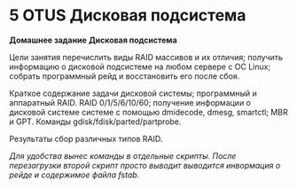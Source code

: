 # 5 OTUS Дисковая подсистема 
**Домашнее задание**
**Дисковая подсистема** 

Цели занятия
перечислить виды RAID массивов и их отличия;
получить информацию о дисковой подсистеме на любом сервере с ОС Linux;
собрать программный рейд и восстановить его после сбоя.

Краткое содержание
задачи дисковой системы;
программный и аппаратный RAID. RAID 0/1/5/6/10/60;
получение информации о дисковой системе системе с помощью dmidecode, dmesg, smartctl;
MBR и GPT. Команды gdisk/fdisk/parted/partprobe.

Результаты
сбор различных типов RAID.

_Для удобства вынес команды в отдельные скрипты.
После перезагрузки второй скрипт просто выводит выводится инвормация о рейде и содержимое файла fstab._

